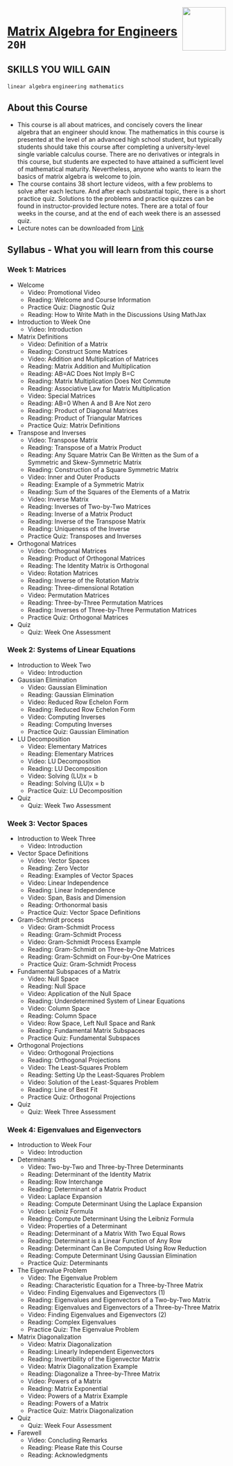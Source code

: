 <img align="right" width="100" height="100" src="https://github.com/cs-MohamedAyman/Coursera-Specializations/blob/master/organizations-logos/the%20hong%20kong%20university%20of%20science%20and%20technology.jpg">

# [Matrix Algebra for Engineers](https://www.coursera.org/learn/matrix-algebra-engineers) `20H`

## SKILLS YOU WILL GAIN
`linear algebra` `engineering mathematics`

## About this Course
- This course is all about matrices, and concisely covers the linear algebra that an engineer should know.   The mathematics in this course is presented at the level of an advanced high school student, but typically students should take this course after completing a university-level single variable calculus course.  There are no derivatives or integrals in this course, but students are expected to have attained a sufficient level of mathematical maturity.  Nevertheless, anyone who wants to learn the basics of matrix algebra is welcome to join.
- The course contains 38 short lecture videos, with a few problems to solve after each lecture.  And after each substantial topic, there is a short practice quiz.  Solutions to the problems and practice quizzes can be found in instructor-provided lecture notes.  There are a total of four weeks in the course, and at the end of each week there is an assessed quiz.
- Lecture notes can be downloaded from [Link](http://www.math.ust.hk/~machas/matrix-algebra-for-engineers.pdf)

## Syllabus - What you will learn from this course

### Week 1: Matrices
- Welcome
  - Video: Promotional Video
  - Reading: Welcome and Course Information
  - Practice Quiz: Diagnostic Quiz
  - Reading: How to Write Math in the Discussions Using MathJax
- Introduction to Week One
  - Video: Introduction
- Matrix Definitions
  - Video: Definition of a Matrix
  - Reading: Construct Some Matrices
  - Video: Addition and Multiplication of Matrices
  - Reading: Matrix Addition and Multiplication
  - Reading: AB=AC Does Not Imply B=C
  - Reading: Matrix Multiplication Does Not Commute
  - Reading: Associative Law for Matrix Multiplication
  - Video: Special Matrices
  - Reading: AB=0 When A and B Are Not zero
  - Reading: Product of Diagonal Matrices
  - Reading: Product of Triangular Matrices
  - Practice Quiz: Matrix Definitions
- Transpose and Inverses
  - Video: Transpose Matrix
  - Reading: Transpose of a Matrix Product
  - Reading: Any Square Matrix Can Be Written as the Sum of a Symmetric and Skew-Symmetric Matrix
  - Reading: Construction of a Square Symmetric Matrix
  - Video: Inner and Outer Products
  - Reading: Example of a Symmetric Matrix
  - Reading: Sum of the Squares of the Elements of a Matrix
  - Video: Inverse Matrix
  - Reading: Inverses of Two-by-Two Matrices
  - Reading: Inverse of a Matrix Product
  - Reading: Inverse of the Transpose Matrix
  - Reading: Uniqueness of the Inverse
  - Practice Quiz: Transposes and Inverses
- Orthogonal Matrices
  - Video: Orthogonal Matrices
  - Reading: Product of Orthogonal Matrices
  - Reading: The Identity Matrix is Orthogonal
  - Video: Rotation Matrices
  - Reading: Inverse of the Rotation Matrix
  - Reading: Three-dimensional Rotation
  - Video: Permutation Matrices
  - Reading: Three-by-Three Permutation Matrices
  - Reading: Inverses of Three-by-Three Permutation Matrices
  - Practice Quiz: Orthogonal Matrices
- Quiz
  - Quiz: Week One Assessment

### Week 2: Systems of Linear Equations
- Introduction to Week Two
  - Video: Introduction
- Gaussian Elimination
  - Video: Gaussian Elimination
  - Reading: Gaussian Elimination
  - Video: Reduced Row Echelon Form
  - Reading: Reduced Row Echelon Form
  - Video: Computing Inverses
  - Reading: Computing Inverses
  - Practice Quiz: Gaussian Elimination
- LU Decomposition
  - Video: Elementary Matrices
  - Reading: Elementary Matrices
  - Video: LU Decomposition
  - Reading: LU Decomposition
  - Video: Solving (LU)x = b
  - Reading: Solving (LU)x = b
  - Practice Quiz: LU Decomposition
- Quiz
  - Quiz: Week Two Assessment

### Week 3: Vector Spaces
- Introduction to Week Three
  - Video: Introduction
- Vector Space Definitions
  - Video: Vector Spaces
  - Reading: Zero Vector
  - Reading: Examples of Vector Spaces
  - Video: Linear Independence
  - Reading: Linear Independence
  - Video: Span, Basis and Dimension
  - Reading: Orthonormal basis
  - Practice Quiz: Vector Space Definitions
- Gram-Schmidt process
  - Video: Gram-Schmidt Process
  - Reading: Gram-Schmidt Process
  - Video: Gram-Schmidt Process Example
  - Reading: Gram-Schmidt on Three-by-One Matrices
  - Reading: Gram-Schmidt on Four-by-One Matrices
  - Practice Quiz: Gram-Schmidt Process
- Fundamental Subspaces of a Matrix
  - Video: Null Space
  - Reading: Null Space
  - Video: Application of the Null Space
  - Reading: Underdetermined System of Linear Equations
  - Video: Column Space
  - Reading: Column Space
  - Video: Row Space, Left Null Space and Rank
  - Reading: Fundamental Matrix Subspaces
  - Practice Quiz: Fundamental Subspaces
- Orthogonal Projections
  - Video: Orthogonal Projections
  - Reading: Orthogonal Projections
  - Video: The Least-Squares Problem
  - Reading: Setting Up the Least-Squares Problem
  - Video: Solution of the Least-Squares Problem
  - Reading: Line of Best Fit
  - Practice Quiz: Orthogonal Projections
- Quiz
  - Quiz: Week Three Assessment

### Week 4: Eigenvalues and Eigenvectors
- Introduction to Week Four
  - Video: Introduction
- Determinants
  - Video: Two-by-Two and Three-by-Three Determinants
  - Reading: Determinant of the Identity Matrix
  - Reading: Row Interchange
  - Reading: Determinant of a Matrix Product
  - Video: Laplace Expansion
  - Reading: Compute Determinant Using the Laplace Expansion
  - Video: Leibniz Formula
  - Reading: Compute Determinant Using the Leibniz Formula
  - Video: Properties of a Determinant
  - Reading: Determinant of a Matrix With Two Equal Rows
  - Reading: Determinant is a Linear Function of Any Row
  - Reading: Determinant Can Be Computed Using Row Reduction
  - Reading: Compute Determinant Using Gaussian Elimination
  - Practice Quiz: Determinants
- The Eigenvalue Problem
  - Video: The Eigenvalue Problem
  - Reading: Characteristic Equation for a Three-by-Three Matrix
  - Video: Finding Eigenvalues and Eigenvectors (1)
  - Reading: Eigenvalues and Eigenvectors of a Two-by-Two Matrix
  - Reading: Eigenvalues and Eigenvectors of a Three-by-Three Matrix
  - Video: Finding Eigenvalues and Eigenvectors (2)
  - Reading: Complex Eigenvalues
  - Practice Quiz: The Eigenvalue Problem
- Matrix Diagonalization
  - Video: Matrix Diagonalization
  - Reading: Linearly Independent Eigenvectors
  - Reading: Invertibility of the Eigenvector Matrix
  - Video: Matrix Diagonalization Example
  - Reading: Diagonalize a Three-by-Three Matrix
  - Video: Powers of a Matrix
  - Reading: Matrix Exponential
  - Video: Powers of a Matrix Example
  - Reading: Powers of a Matrix
  - Practice Quiz: Matrix Diagonalization
- Quiz
  - Quiz: Week Four Assessment
- Farewell
  - Video: Concluding Remarks
  - Reading: Please Rate this Course
  - Reading: Acknowledgments
